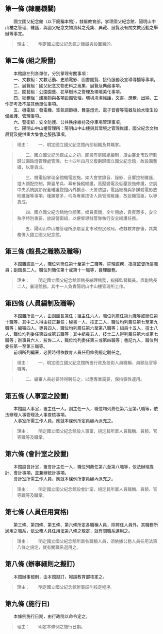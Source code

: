 第一條 (隸屬機關)
-----------------
　　國立國父紀念館（以下簡稱本館），隸屬教育部，掌理國父紀念館、陽明山中山樓之管理、維護，與國父紀念文物資料之蒐集、典藏、展覽及有關文教活動之舉辦等事宜。  
> 理由：　　明定國立國父紀念館之隸屬與設置目的。



第二條 (組之設置)
-----------------
　　本館設左列各單位，分別掌理有關事項：  
　　一、文教組：文教活動、史蹟電影、圖書閱覽、接待服務及宣導傳播等事項。  
　　二、展覽組：國父紀念文物史料之蒐集、展覽及典藏事項。  
　　三、園藝組：公園園藝、花草樹木之管理及環境美化事項。  
　　四、總務組：建築物與各項設備管理，環境清潔維護，文書、庶務、出納、工作研考及不屬其他單位事項。  
　　五、機電組：發電機、空氣調節機、舞臺燈光、電子音響等電器及給水衛生設備維護、管理事項。  
　　六、警衛組：安全防護、公共秩序維持及停車場管理事項。  
　　七、陽明山中山樓管理所：陽明山中山樓與其環境之管理維護，國父紀念文物展覽及提供重大集會之服務事項。  
> 理由：　　一、明定國立國父紀念館內部組織及其職掌。

> 　　二、國立國父紀念館成立之初，即設有庭園組編制，旋由臺北市政府劃歸公園路燈管理處管理，七十四年四月又復劃歸國立國父紀念館，故設園藝組，以專責成。

> 　　三、機電組掌理全館機電設施，如大會堂錄音、錄影、音響控制維護，燈火調配控制，舞臺吊具、幕布操縱維護，高壓變電及低壓設施修護，空調中央系統調節保養維護暨館內外擴音、火警防盜，電話總機與多媒體電影放映維護等事項，種類繁多，均為專業技術人員管理維護，故設機電組，以專責成。

> 　　四、國立國父紀念館地位顯著，幅員廣闊，全年開放，貴賓眾多，安全秩序特別重要，放設警衛組，以便督導駐警隊執行安全維護任務。

> 　　五、陽明山中山樓管理所原屬臺北市政府民政局，改隸教育部後，其業務併入國立國父紀念館。



第三條 (館長之職務及職等)
-------------------------
　　本館置館長一人，職位列簡任第十至第十二職等，綜理館務，指揮監督所屬職員；副館長二人，職位列簡任第十或第十一職等，襄理館務。  
> 理由：　　明定國立國父紀念館置館長綜理館務，指揮監督職員。置副館長二人，襄理館務，其中一人負責陽明山中山樓管理所工作。



第四條 (人員編制及職等)
-----------------------
　　本館置所長一人，由副館長兼任；組主任六人，職位列薦任第九職等或簡任第十職等，其中二人得由技正兼任；秘書一人，技正二人，職位均列薦任第七至第九職等；編審四人，專員四人，職位均列薦任第六至第八職等；組員十五人，技士八人，職位均列委任第四或第五職等；其中組員五人，技士二人得列薦任第六或第七職等；辦事員六人，技佐二人，職位均列委任第三或第四職等；書記九人，職位列委任第一至第三職等。  
　　前項所列編審，必要時得依教育人員任用條例規定聘任之。  
> 理由：　　一、明定國立國父紀念館所置行政及技術人員職稱、員額及官等職等。

> 　　二、編審人員必要時得聘任之，以應專業需要，保持彈性運用。



第五條 (人事室之設置)
---------------------
　　本館設人事室，置主任一人。副主任一人，職位均列薦任第六至第八職等，依法辦理人事管理及人事查核事項。  
　　人事室所需工作人員，應就本條例所定員額內派充之。  
> 理由：　　明定國立國父紀念館設人事室，規定其所置人員職稱、員額、官等職等及職掌。



第六條 (會計室之設置)
---------------------
　　本館設會計室，置會計主任一人，職位列薦任第六至第八職等，依法辦理歲計、會計事項，並兼辦統計事項。  
　　會計室所需工作人員，應就本條例所定員額內派充之。  
> 理由：　　明定國立國父紀念館設會計室，規定其所置人員職稱、員額、官等職等及職掌。



第七條 (人員任用資格)
---------------------
　　第三條、第四條、第五條、第六條所定各職稱人員，除聘任人員外，其職務所適用之職系，依公務人員任用法第八條之規定，就有關職系選用之。  
> 理由：　　明定國立國父紀念館所置各職稱人員，須依據公務人員任用法第八條之規定，就有關職系選用之。



第八條 (辦事細則之擬訂)
-----------------------
　　本館辦事細則，由本館擬訂，報請教育部核定之。  
> 理由：　　明定國立國父紀念館辦事細則核定程序。



第九條 (施行日)
---------------
　　本條例施行日期，由行政院以命令定之。  
> 理由：　　明定本條例之施行日期。